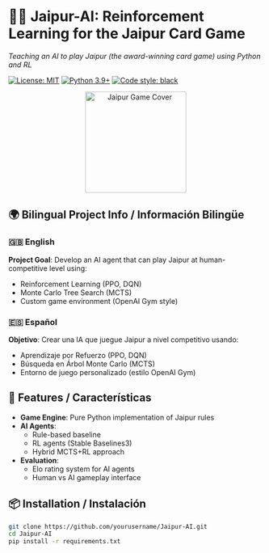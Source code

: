 # 🎴🤖 Jaipur-AI: Reinforcement Learning for the Jaipur Card Game

*Teaching an AI to play Jaipur (the award-winning card game) using Python and RL*

[![License: MIT](https://img.shields.io/badge/License-MIT-yellow.svg)](https://opensource.org/licenses/MIT)
[![Python 3.9+](https://img.shields.io/badge/Python-3.9+-blue.svg)](https://www.python.org/downloads/)
[![Code style: black](https://img.shields.io/badge/code%20style-black-000000.svg)](https://github.com/psf/black)

<div align="center">
  <img src="https://upload.wikimedia.org/wikipedia/en/thumb/2/2d/Jaipur_card_game_cover.jpg/220px-Jaipur_card_game_cover.jpg" width="200" alt="Jaipur Game Cover">
</div>

## 🌍 Bilingual Project Info / Información Bilingüe

### 🇬🇧 English
**Project Goal**: Develop an AI agent that can play Jaipur at human-competitive level using:
- Reinforcement Learning (PPO, DQN)
- Monte Carlo Tree Search (MCTS)
- Custom game environment (OpenAI Gym style)

### 🇪🇸 Español
**Objetivo**: Crear una IA que juegue Jaipur a nivel competitivo usando:
- Aprendizaje por Refuerzo (PPO, DQN)
- Búsqueda en Árbol Monte Carlo (MCTS)
- Entorno de juego personalizado (estilo OpenAI Gym)

## 🚀 Features / Características
- **Game Engine**: Pure Python implementation of Jaipur rules
- **AI Agents**:
  - Rule-based baseline
  - RL agents (Stable Baselines3)
  - Hybrid MCTS+RL approach
- **Evaluation**:
  - Elo rating system for AI agents
  - Human vs AI gameplay interface

## 📦 Installation / Instalación
```bash
git clone https://github.com/yourusername/Jaipur-AI.git
cd Jaipur-AI
pip install -r requirements.txt